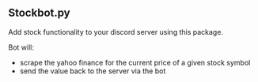 ## Stockbot.py

Add stock functionality to your discord server using this package.

Bot will:
- scrape the yahoo finance for the current price of a given stock symbol
- send the value back to the server via the bot